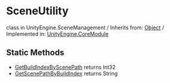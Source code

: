 # SceneUtility
class in UnityEngine.SceneManagement
 / Inherits from: <a href="https://docs.unity3d.com/6000.0/Documentation/ScriptReference/Object.html">Object</a> / Implemented in: <a href="https://docs.unity3d.com/6000.0/Documentation/ScriptReference/UnityEngine.CoreModule.html">UnityEngine.CoreModule</a>
## Static Methods
- <a href="https://docs.unity3d.com/6000.0/Documentation/ScriptReference/SceneUtility.GetBuildIndexByScenePath.html">GetBuildIndexByScenePath</a> returns Int32
- <a href="https://docs.unity3d.com/6000.0/Documentation/ScriptReference/SceneUtility.GetScenePathByBuildIndex.html">GetScenePathByBuildIndex</a> returns String
